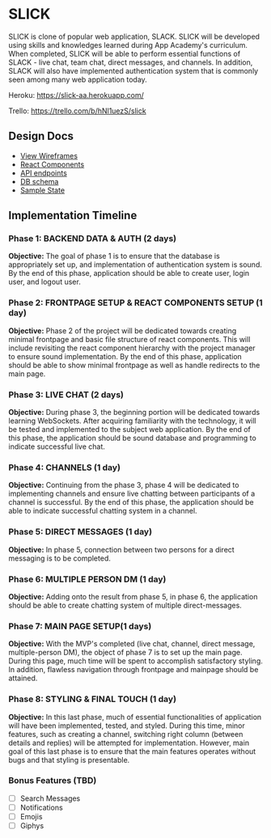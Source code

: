   # SLICK

  SLICK is clone of popular web application, SLACK. SLICK will be developed
  using skills and knowledges learned during App Academy's curriculum. When completed,
  SLICK will be able to perform essential functions of SLACK - live chat, team chat, direct messages,
  and channels. In addition, SLACK will also have implemented authentication system that is
  commonly seen among many web application today.

  Heroku: https://slick-aa.herokuapp.com/

  Trello: https://trello.com/b/hNl1uezS/slick



  ## Design Docs
  * [View Wireframes][wireframes]
  * [React Components][components]
  * [API endpoints][api-endpoints]
  * [DB schema][schema]
  * [Sample State][sample-state]

  [wireframes]: ./wireframes/
  [components]: ./component-hierarchy.md
  [sample-state]: ./sample-state.md
  [api-endpoints]: ./api-endpoints.md
  [schema]: ./schema.md

  ## Implementation Timeline

  ### Phase 1: BACKEND DATA & AUTH (2 days)

  **Objective:** The goal of phase 1 is to ensure that the database is appropriately set up, and implementation of authentication system is sound. By the end of this phase, application should be able to create user, login user, and logout user.

  ### Phase 2: FRONTPAGE SETUP & REACT COMPONENTS SETUP (1 day)

  **Objective:** Phase 2 of the project will be dedicated towards creating minimal frontpage and basic file structure of react components. This will include
  revisiting the react component hierarchy with the project manager to ensure sound implementation. By the end of this phase, application should be able to show minimal frontpage as well as handle redirects to the main page.

  ### Phase 3: LIVE CHAT (2 days)

  **Objective:** During phase 3, the beginning portion will be dedicated towards learning WebSockets. After acquiring familiarity with the technology, it will be tested and implemented to the subject web application. By the end of this phase, the application should be sound database and programming to indicate successful live chat.

  ### Phase 4: CHANNELS (1 day)

  **Objective:** Continuing from the phase 3, phase 4 will be dedicated to implementing channels and ensure live chatting between participants of a channel is successful. By the end of this phase, the application should be able to indicate successful chatting system in a channel.

  ### Phase 5: DIRECT MESSAGES (1 day)

  **Objective:** In phase 5, connection between two persons for a direct messaging is to be completed.

  ### Phase 6: MULTIPLE PERSON DM (1 day)

  **Objective:** Adding onto the result from phase 5, in phase 6, the application should be able to create chatting system of multiple direct-messages.

  ### Phase 7: MAIN PAGE SETUP(1 days)

  **Objective:** With the MVP's completed (live chat, channel, direct message, multiple-person DM), the object of phase 7 is to set up the main page. During this page,
  much time will be spent to accomplish satisfactory styling. In addition, flawless navigation through frontpage and mainpage should be attained.

  ### Phase 8: STYLING & FINAL TOUCH (1 day)

  **Objective:** In this last phase, much of essential functionalities of application will have been implemented, tested, and styled. During this time, minor features, such as creating a channel, switching right column (between details and replies) will be attempted for implementation. However, main goal of this last phase is to ensure that the main features operates without bugs and that styling is presentable.


  ### Bonus Features (TBD)
  - [ ] Search Messages
  - [ ] Notifications
  - [ ] Emojis
  - [ ] Giphys
